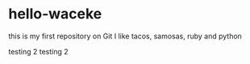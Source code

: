# hello-waceke
this is my first repository on Git
I like tacos, samosas, ruby and python

testing 2 testing 2

